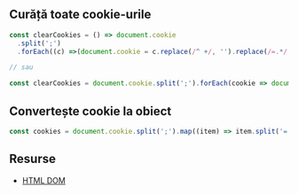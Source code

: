 ## Curăță toate cookie-urile

```javascript
const clearCookies = () => document.cookie
  .split(';')
  .forEach((c) =>(document.cookie = c.replace(/^ +/, '').replace(/=.*/, `=;expires=${new Date().toUTCString()};path=/`)));

// sau

const clearCookies = document.cookie.split(';').forEach(cookie => document.cookie = cookie.replace(/^ +/, '').replace(/=.*/, `=;expires=${new Date(0).toUTCString()};path=/`));
```

## Convertește cookie la obiect

```javascript
const cookies = document.cookie.split(';').map((item) => item.split('=')).reduce((acc, [k, v]) => (acc[k.trim().replace('"', '')] = v) && acc, {});
```

## Resurse

- [HTML DOM](https://htmldom.dev/)
